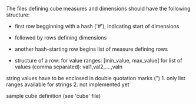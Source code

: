 The files defining cube measures and dimensions should have the following structure:

- first row begginning with a hash ('#'), indicating start of dimensions
- followed by rows defining dimensions
- another hash-starting row begins list of measure defining rows

- structure of a row:
for value ranges: [min_value, max_value]
for list of values (comma separated): val1,val2,....,valn

string values have to be enclosed in double quotation marks (") 
	1. only list ranges available for strings
	2. not implemented yet

sample cube definition (see 'cube' file)
